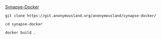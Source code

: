 [Synapse-Docker](https://github.com/tommytran732/Synapse-Docker)

```
git clone https://git.anonymousland.org/anonymousland/synapse-docker/
```
```
cd synapse-docker
```
```
docker build .
```